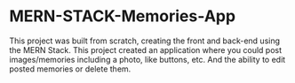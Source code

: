 # MERN-STACK-Memories-App
This project was built from scratch, creating the front and back-end using the MERN Stack. 
This project created an application where you could post images/memories including a photo, like buttons, etc. And the ability to edit posted memories or delete them. 
